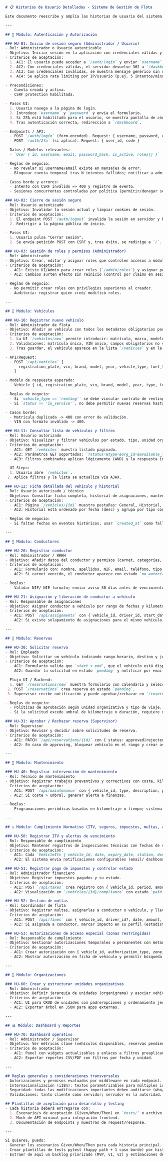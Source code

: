 ﻿```markdown
# 📋 Historias de Usuario Detalladas - Sistema de Gestión de Flota

Este documento reescribe y amplía las historias de usuario del sistema. Para cada historia se incluye: rol, objetivo, criterios de aceptación (AC), precondiciones, pasos de la interfaz de usuario (UI), endpoints/API involucrados, estructura de datos esperada, reglas de negocio y casos borde.

---

## 🔐 Módulo: Autenticación y Autorización

### HU-01: Inicio de sesión seguro (Administrador / Usuario)
- Rol: Administrador o Usuario autenticable
- Objetivo: Iniciar sesión en la aplicación con credenciales válidas y recibir una sesión autenticada válida.
- Criterios de aceptación:
  1. AC1: El usuario puede acceder a `/auth/login` y enviar `username` y `password` junto con CSRF token.
  2. AC2: Con credenciales válidas, el servidor devuelve 302 a `/dashboard` (o token JWT válido para API) y establece cookie de sesión con flags Secure, HttpOnly y SameSite según configuración.
  3. AC3: Con credenciales inválidas, se muestra mensaje genérico sin revelar si el usuario existe y retorna 401/403.
  4. AC4: Se aplica rate limiting por IP/usuario (p.ej. 5 intentos/minuto).

- Precondiciones:
  - Cuenta creada y activa.
  - CSRF protection habilitada.

- Pasos UI:
  1. Usuario navega a la página de login.
  2. Introduce `username` y `password` y envía el formulario.
  3. Si 2FA está habilitado para el usuario, se muestra pantalla de código temporal.
  4. Tras autenticación correcta, redirección a `/dashboard`.

- Endpoints / API:
  - POST `/auth/login` (form-encoded). Request: { username, password, csrf_token }
  - POST `/auth/2fa` (si aplica). Request: { user_id, code }

- Datos / Modelos relevantes:
  - `User { id, username, email, password_hash, is_active, roles[] }`

- Reglas de negocio:
  - No revelar si username/email existe en mensajes de error.
  - Bloquear cuenta temporal tras N intentos fallidos; notificar a admin.

- Casos borde y errores:
  - Intento con CSRF inválido => 400 y registro de evento.
  - Sesiones concurrentes controladas por política (permitir/denegar según config).

### HU-02: Cierre de sesión seguro
- Rol: Usuario autenticado
- Objetivo: Invalidar la sesión actual y limpiar cookies de sesión.
- Criterios de aceptación:
  1. El endpoint POST `/auth/logout` invalida la sesión en servidor y borra cookie.
  2. Redirigir a la página pública de inicio.

- Pasos UI:
  1. Usuario pulsa "Cerrar sesión".
  2. Se envía petición POST con CSRF y, tras éxito, se redirige a `/`.

### HU-03: Gestión de roles y permisos (Administrador)
- Rol: Administrador
- Objetivo: Crear, editar y asignar roles que controlen accesos a módulos.
- Criterios de aceptación:
  - AC1: Existe UI/Admin para crear roles (`/admin/roles`) y asignar permisos (CRUD por recurso).
  - AC2: Cambios surten efecto sin reinicio (control por claims en sesión o revalidación de token).

- Reglas de negocio:
  - No permitir crear roles con privilegios superiores al creador.
  - Auditoría: registrar quien creó/ modificó roles.

---

## 🚗 Módulo: Vehículos

### HU-10: Registrar nuevo vehículo
- Rol: Administrador de flota
- Objetivo: Añadir un vehículo con todos los metadatos obligatorios para inventario.
- Criterios de aceptación:
  1. La UI `/vehicles/new` permite introducir: matrícula, marca, modelo, año, tipo, combustible, número de bastidor (VIN), kilometraje inicial, estado, unidad organizativa, proveedor y documento/expediente asociado.
  2. Validaciones: matrícula única, VIN único, campos obligatorios no vacíos, año razonable (1900..current_year+1).
  3. Tras guardar, el vehículo aparece en la lista `/vehicles` y en la API GET `/api/vehicles/{id}` devuelve el objeto creado.

- API/Request:
  - POST `/api/vehicles` {
      registration_plate, vin, brand, model, year, vehicle_type, fuel_type, mileage, organization_unit_id, provider_id
    }

- Modelo de respuesta esperado:
  - Vehicle { id, registration_plate, vin, brand, model, year, type, fuel_type, mileage, status, organization_unit_id }

- Reglas de negocio:
  - Si `vehicle_type == 'renting'` se debe vincular contrato de renting (campo contract_id obligatorio).
  - Si `status == 'in_service'`, no debe permitir nuevas reservas hasta cambiar estado.

- Casos borde:
  - Matrícula duplicada -> 400 con error de validación.
  - VIN con formato inválido -> 400.

### HU-11: Consultar lista de vehículos y filtros
- Rol: Usuario autorizado
- Objetivo: Visualizar y filtrar vehículos por estado, tipo, unidad organizativa, y disponibilidad.
- Criterios de aceptación:
  - AC1: GET `/vehicles` muestra listado paginado.
  - AC2: Parámetros GET soportados: `?status=&type=&org_id=&available_from=&available_to=&q=`.
  - AC3: Filtros combinados aplican lógicamente (AND) y la respuesta incluye total_count y páginas.

- UI Steps:
  1. Usuario abre `/vehicles`.
 2. Aplica filtros y la lista se actualiza vía AJAX.

### HU-12: Ficha detallada del vehículo y historial
- Rol: Usuario autorizado / técnico
- Objetivo: Consultar ficha completa, historial de asignaciones, mantenimientos, inspecciones, impuestos, multas y autorizaciones.
- Criterios de aceptación:
  - AC1: Página `/vehicles/{id}` muestra pestañas: General, Historial, Documentos, Mantenimiento.
  - AC2: Historial está ordenado por fecha (desc) y agrupa por tipo con posibilidad de filtro.

- Reglas de negocio:
  - Si faltan fechas en eventos históricos, usar `created_at` como fallback para ordenamiento.

---

## 👥 Módulo: Conductores

### HU-20: Registrar conductor
- Rol: Administrador / RRHH
- Objetivo: Añadir datos del conductor y permisos (carnet, categorías, fechas de vencimiento).
- Criterios de aceptación:
  - AC1: Formulario con: nombre, apellidos, NIF, email, teléfono, tipo (funcionario, eventual, externo), carnets (lista con tipo y fecha de vencimiento), organismo asignado.
  - AC2: Si carnet vencido, el conductor aparece con estado `no_autorizado` hasta renovación.

- Reglas:
  - Validar NIF/ NIE formato; enviar aviso 30 días antes de vencimiento.

### HU-21: Asignación y liberación de conductor a vehículo
- Rol: Responsable de asignaciones
- Objetivo: Asignar conductor a vehículo por rango de fechas y kilometraje previsto.
- Criterios de aceptación:
  - AC1: POST `/api/assignments` con { vehicle_id, driver_id, start_date, end_date, notes } crea asignación si no existe solapamiento.
  - AC2: Si existe solapamiento de asignaciones para el mismo vehículo, devolver 409 con detalles del conflicto.

---

## 📅 Módulo: Reservas

### HU-30: Solicitar reserva
- Rol: Empleado
- Objetivo: Solicitar un vehículo indicando rango horario, destino y justificación.
- Criterios de aceptación:
  - AC1: Formulario valida que `start < end`, que el vehículo está disponible en ese rango y que el request contiene CSRF.
  - AC2: Guardar la solicitud en estado `pending` y notificar por email al supervisor.

- Flujo UI / Backend:
  1. GET `/reservations/new` muestra formulario con calendario y selección de vehículo/alternativas.
 2. POST `/reservations` crea reserva en estado `pending`.
 3. Supervisor recibe notificación y puede aprobar/rechazar en `/reservations/{id}/review`.

- Reglas de negocio:
  - Políticas de aprobación según unidad organizativa y tipo de viaje.
  - Si la solicitud excede umbral de kilometraje o duración, requiere doble aprobación.

### HU-31: Aprobar / Rechazar reserva (Supervisor)
- Rol: Supervisor
- Objetivo: Revisar y decidir sobre solicitudes de reserva.
- Criterios de aceptación:
  - AC1: PATCH `/api/reservations/{id}` con { status: approved|rejected, comments } cambia estado y notifica solicitante.
  - AC2: En caso de approving, bloquear vehículo en el rango y crear asignación temporal.

---

## 🔧 Módulo: Mantenimiento

### HU-40: Registrar intervención de mantenimiento
- Rol: Técnico de mantenimiento
- Objetivo: Registrar trabajos preventivos y correctivos con coste, kilometraje y piezas utilizadas.
- Criterios de aceptación:
  - AC1: POST `/api/maintenance` con { vehicle_id, type, description, performed_at, mileage, cost, provider_id } crea registro y actualiza historial del vehículo.
  - AC2: Si coste > umbral, generar alerta a finanzas.

- Reglas:
  - Programaciones periódicas basadas en kilometraje o tiempo; sistema genera tareas programadas.

---

## ⚖️ Módulo: Cumplimiento Normativo (ITV, seguros, impuestos, multas, autorizaciones)

### HU-50: Registrar ITV y alertas de vencimiento
- Rol: Responsable de cumplimiento
- Objetivo: Mantener registros de inspecciones técnicas con fechas de vencimiento y generar alertas.
- Criterios de aceptación:
  - AC1: Cada `VehicleItv { vehicle_id, date, expiry_date, station, document_url }` puede ser creado y listado.
  - AC2: El sistema envía notificaciones configurables (email/ dashboard ) X días antes del vencimiento.

### HU-51: Registrar pago de impuestos y controlar estado
- Rol: Administrador financiero
- Objetivo: Registrar impuestos pagados y su estado.
- Criterios de aceptación:
  - AC1: POST `/api/taxes` crea registro con { vehicle_id, period, amount, payment_status }
  - AC2: Visualización en `/vehicles/{id}/compliance` con estado `paid|pending|overdue`.

### HU-52: Gestión de multas
- Rol: Coordinador de flota
- Objetivo: Registrar multas, asignarlas a conductor o vehículo, y llevar seguimiento de pago/ recurso.
- Criterios de aceptación:
  - AC1: POST `/api/fines` con { vehicle_id, driver_id?, date, amount, fine_type, status }
  - AC2: Si asignada a conductor, marcar impacto en su perfil (estadísticas, historial).

### HU-53: Autorizaciones de acceso especial (zonas restringidas)
- Rol: Responsable de cumplimiento
- Objetivo: Gestionar autorizaciones temporales o permanentes con metadatos (zona, alcance, fecha fin).
- Criterios de aceptación:
  - AC1: Crear autorización con { vehicle_id, authorization_type, zone, start_date, end_date, issuing_authority }
  - AC2: Mostrar autorización en ficha de vehículo y permitir búsqueda por zona/vehículo.

---

## 🏢 Módulo: Organizaciones

### HU-60: Crear y estructurar unidades organizativas
- Rol: Administrador
- Objetivo: Definir jerarquía de unidades (organigrama) y asociar vehículos/usuarios.
- Criterios de aceptación:
  - AC1: UI para CRUD de unidades con padre/opciones y ordenamiento jerárquico.
  - AC2: Exportar árbol en JSON para apps externas.

---

## 📊 Módulo: Dashboard y Reportes

### HU-70: Dashboard operativo
- Rol: Administrador / Supervisor
- Objetivo: Ver métricas clave (vehículos disponibles, reservas pendientes, vencimientos próximos, coste de mantenimiento)
- Criterios de aceptación:
  - AC1: Panel con widgets actualizables y enlaces a filtros preaplicados.
  - AC2: Exportar reportes CSV/PDF con filtros por fecha y unidad.

---

## Reglas generales y consideraciones transversales
- Autorizaciones y permisos evaluados por middleware en cada endpoint.
- Internacionalización (i18n): textos parametrizables para múltiples idiomas.
- Seguridad: todas las modificaciones importantes deben auditarse (who/when/what).
- Validaciones: tanto cliente como servidor; servidor es la autoridad.

## Plantillas de aceptación para desarrollo y testing
- Cada historia deberá entregarse con:
  1. Escenario/s de aceptación (Given/When/Then) en `tests/` o archivo BDD.
  2. Mock de API minimal para integración frontend.
  3. Documentación de endpoints y muestras de request/response.

---

Si quieres, puedo:
- Generar los escenarios Given/When/Then para cada historia principal.
- Crear plantillas de tests pytest (happy path + 1 caso borde) por historia.
- Extraer de aquí un backlog priorizado (MVP, v1, v2) y estimaciones de esfuerzo.

```
